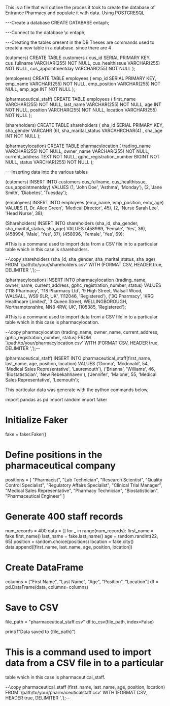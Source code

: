This is a file that will outline the proces it took to create the database of Entrance Pharmacy and populate it with data. Using POSTGRESQL


---Create a database
CREATE DATABASE entaph;

---Connect to the database
\c entaph;

---Creating the tables present in the DB 
 Theses are commands used to create a new table in a database. since there are 4  

(cutomers) 
CREATE TABLE customers (
    cus_id SERIAL PRIMARY KEY,
    cus_fullname VARCHAR(255) NOT NULL,
    cus_healthissue VARCHAR(255) NOT NULL,
    cus_appointmentday VARCHAR(255) NOT NULL
);

(employees)
CREATE TABLE employees (
    emp_id SERIAL PRIMARY KEY,
    emp_name VARCHAR(255) NOT NULL,
    emp_position VARCHAR(255) NOT NULL,
    emp_age INT NOT NULL
);

(pharmaceutical_staff)
CREATE TABLE employees (
    first_name VARCHAR(255) NOT NULL,
    last_name VARCHAR(255) NOT NULL,
    age INT NOT NULL,
    position VARCHAR(255) NOT NULL,
    location VARCHAR(255) NOT NULL
);

(shareholders)
CREATE TABLE shareholders (
    sha_id SERIAL PRIMARY KEY,
    sha_gender VARCAHR (6),
    sha_marital_status VARCAHRCHAR(4) ,
    sha_age INT NOT NULL
);

(pharmacylocation)
CREATE TABLE pharmacylocation (
    trading_name VARCHAR(255) NOT NULL,
    owner_name VARCHAR(255) NOT NULL,
    current_address TEXT NOT NULL,
    gphc_registration_number BIGINT NOT NULL,
    status VARCHAR(255) NOT NULL
);



---Inserting data into the various tables

(cutomers) 
INSERT INTO customers cus_fullname, cus_healthissue, cus_appointmentday) VALUES
(1, 'John Doe', 'Asthma', 'Monday'),
(2, 'Jane Smith', 'Diabetes', 'Tuesday');



(employees)
INSERT INTO employees (emp_name, emp_position, emp_age) VALUES
(1, Dr. Alice Green', 'Medical Director', 45),
(2, 'Nurse Sarah Lee', 'Head Nurse', 38);



(Shareholders)
INSERT INTO shareholders (sha_id, sha_gender, sha_marital_status, sha_age) VALUES
(458989, 'Female', 'Yes', 36),
(458994, 'Male', 'Yes', 37),
(458996, 'Female', 'Yes', 69);

#This is a command used to import data from a CSV file in to a particular
table which in this case is shareholders.

--\copy shareholders (sha_id, sha_gender, sha_marital_status, sha_age)
FROM '/path/to/your/shareholders.csv'
WITH (FORMAT CSV, HEADER true, DELIMITER ',');--



(pharmacylocation)
INSERT INTO pharmacylocation (trading_name, owner_name, current_address, gphc_registration_number, status) VALUES
('118 Pharmacy', '118 Pharmacy Ltd', '9 High Street, Walsall Wood, WALSALL, WS9 9LR, UK', 1112046, 'Registered'),
('3Q Pharmacy', 'KRG Healthcare Limited', '3 Queen Street, WELLINGBOROUGH, Northamptonshire, NN8 4RW, UK', 1105385, 'Registered');

#This is a command used to import data from a CSV file in to a particular
table which in this case is pharmacylocation.

--\copy pharmacylocation (trading_name, owner_name, current_address, gphc_registration_number, status)
FROM '/path/to/your/pharmacylocation.csv'
WITH (FORMAT CSV, HEADER true, DELIMITER ',');--



(pharmaceutical_staff)
INSERT INTO pharmaceutical_staff(first_name, last_name, age, position, location) VALUES
('Donna', 'Mcdonald', 54, 'Medical Sales Representative', 'Lauremouth'),
('Brianna', 'Williams', 46, 'Biostatistician', 'New Rebekahhaven'),
('Jennifer', 'Malone', 55, 'Medical Sales Representative', 'Leemouth');

This particular data was generate with the python commands below,

import pandas as pd
import random
import faker

# Initialize Faker
fake = faker.Faker()

# Define positions in the pharmaceutical company
positions = [
    "Pharmacist", "Lab Technician", "Research Scientist", 
    "Quality Control Specialist", "Regulatory Affairs Specialist", 
    "Clinical Trial Manager", "Medical Sales Representative", 
    "Pharmacy Technician", "Biostatistician", "Pharmaceutical Engineer"
]

# Generate 400 staff records
num_records = 400
data = []
for _ in range(num_records):
    first_name = fake.first_name()
    last_name = fake.last_name()
    age = random.randint(22, 65)
    position = random.choice(positions)
    location = fake.city()
    data.append([first_name, last_name, age, position, location])

# Create DataFrame
columns = ["First Name", "Last Name", "Age", "Position", "Location"]
df = pd.DataFrame(data, columns=columns)

# Save to CSV
file_path = "pharmaceutical_staff.csv"
df.to_csv(file_path, index=False)

print(f"Data saved to {file_path}")
 

# This is a command used to import data from a CSV file in to a particular
table which in this case is pharmaceutical_staff.

--\copy pharmaceutical_staff (first_name, last_name, age, position, location)
FROM '/path/to/your/pharmaceuticalstaff.csv'
WITH (FORMAT CSV, HEADER true, DELIMITER ',');--
